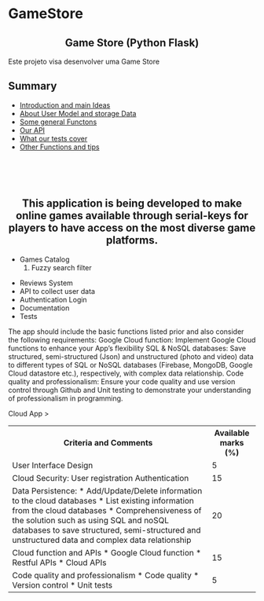 # GameStore

<style>
    .section-title{
        text-align:center;
    }
</style>

<section class="section">
    <h1 class="section-title">Game Store (Python Flask)</h1>
    <p>Este projeto visa desenvolver uma Game Store</p>
    <h2>Summary</h2>
    <ul>
        <li><a href="#">Introduction and main Ideas</a></li>
        <li><a href="#">About User Model and storage Data</a></li>
        <li><a href="#">Some general Functons</a></li>
        <li><a href="#">Our API </a></li>
        <li><a href="#">What our tests cover </a></li>
        <li><a href="#">Other Functions and tips</a></li>
    </ul>
</section>
<br>
<br>
<br>
<section class="section">
    <h1 class="section-title">
        This application is being developed to make online games available through serial-keys for players to have access on the most diverse game platforms.
    </h1>
        <ul>
            <li>
                Games Catalog
                <ol>
                    <li>Fuzzy search filter</li>
                </ol>
            </li>
        </ul>
        <ul>
            <li>Reviews System</li>
            <li>API to collect user data</li>
            <li>Authentication Login</li>
            <li>Documentation</li>
            <li>Tests</li>
        </ul>
        <p>The app should include the basic functions listed prior and also consider the following requirements:
        Google Cloud function: Implement Google Cloud functions to enhance your App’s flexibility
        SQL & NoSQL databases: Save structured, semi-structured (Json) and unstructured (photo and video) data to
        different types of SQL or NoSQL databases (Firebase, MongoDB, Google Cloud datastore etc.), respectively, with
        complex data relationship.
        Code quality and professionalism: Ensure your code quality and use version control through Github and Unit
        testing to demonstrate your understanding of professionalism in programming.</p>
</section>

<section>
    <table>
        <tr>
            Cloud App
        </tr>
        <tr>
            <th>Criteria and Comments</th>
            <th>Available marks (%)</th>
        </tr>
        <tr>
            <td>User Interface Design</td>
            <td>5</td>
        </tr>
        >
        <tr>
            <td>Cloud Security: User registration Authentication</td>
            <td>15</td>
        </tr>
        <tr>
            <td>
            Data Persistence: * Add/Update/Delete information to the cloud databases *
            List existing information from the cloud databases * Comprehensiveness of
            the solution such as using SQL and noSQL databases to save structured,
            semi-structured and unstructured data and complex data relationship
            </td>
            <td>20</td>
        </tr>
        <tr>
            <td>
            Cloud function and APIs * Google Cloud function * Restful APIs * Cloud
            APIs
            </td>
            <td>15</td>
        </tr>
        <tr>
            <td>
            Code quality and professionalism * Code quality * Version control * Unit
            tests
            </td>
            <td>5</td>
        </tr>
    </table>

</section>
